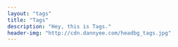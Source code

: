 ```yaml
---
layout: "tags"
title: "Tags"
description: "Hey, this is Tags."
header-img: "http://cdn.dannyee.com/headbg_tags.jpg"
---
```

